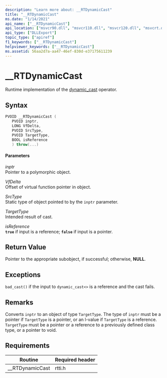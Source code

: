 ```yaml
---
description: "Learn more about: __RTDynamicCast"
title: "__RTDynamicCast"
ms.date: "1/14/2021"
api_name: ["__RTDynamicCast"]
api_location: ["msvcr90.dll", "msvcr110.dll", "msvcr120.dll", "msvcrt.dll", "msvcr100.dll", "msvcr80.dll", "msvcr110_clr0400.dll", "api-ms-win-crt-private-l1-1-0.dll"]
api_type: ["DLLExport"]
topic_type: ["apiref"]
f1_keywords: ["__RTDynamicCast"]
helpviewer_keywords: ["__RTDynamicCast"]
ms.assetid: 56aa2d7a-aa47-46ef-830d-e37175611239
---
```

# __RTDynamicCast

Runtime implementation of the [dynamic_cast](../cpp/dynamic-cast-operator.md) operator.

## Syntax

```cpp
PVOID __RTDynamicCast (
   PVOID inptr,
   LONG VfDelta,
   PVOID SrcType,
   PVOID TargetType,
   BOOL isReference
   ) throw(...)
```

#### Parameters

*inptr*<br/>
Pointer to a polymorphic object.

*VfDelta*<br/>
Offset of virtual function pointer in object.

*SrcType*<br/>
Static type of object pointed to by the `inptr` parameter.

*TargetType*<br/>
Intended result of cast.

*isReference*<br/>
**`true`** if input is a reference; **`false`** if input is a pointer.

## Return Value

Pointer to the appropriate subobject, if successful; otherwise, **NULL**.

## Exceptions

`bad_cast()` if the input to `dynamic_cast<>` is a reference and the cast fails.

## Remarks

Converts `inptr` to an object of type `TargetType`. The type of `inptr` must be a pointer if `TargetType` is a pointer, or an l-value if `TargetType` is a reference. `TargetType` must be a pointer or a reference to a previously defined class type, or a pointer to void.

## Requirements

|Routine|Required header|
|-------------|---------------------|
|__RTDynamicCast|rtti.h|
